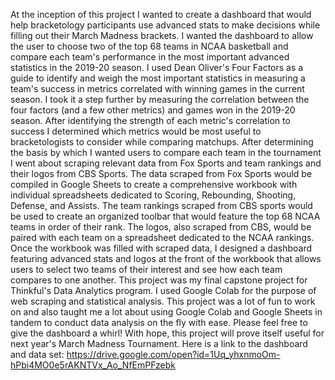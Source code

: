   At the inception of this project I wanted to create a dashboard that would help bracketology participants use advanced stats to make decisions while filling out their March Madness brackets. I wanted the dashboard to allow the user to choose two of the top 68 teams in NCAA basketball and compare each team's performance in the most important advanced statistics in the 2019-20 season. I used Dean Oliver's Four Factors as a guide to identify and weigh the most important statistics in measuring a team's success in metrics correlated with winning games in the current season. I took it a step further by measuring the correlation between the four factors (and a few other metrics) and games won in the 2019-20 season. After identifying the strength of each metric's correlation to success I determined which metrics would be most useful to bracketologists to consider while comparing matchups.
  After determining the basis by which I wanted users to compare each team in the tournament I went about scraping relevant data from Fox Sports and team rankings and their logos from CBS Sports. The data scraped from Fox Sports would be compiled in Google Sheets to create a comprehensive workbook with individual spreadsheets dedicated to Scoring, Rebounding, Shooting, Defense, and Assists. The team rankings scraped from CBS sports would be used to create an organized toolbar that would feature the top 68 NCAA teams in order of their rank. The logos, also scraped from CBS, would be paired with each team on a spreadsheet dedicated to the NCAA rankings. Once the workbook was filled with scraped data, I designed a dashboard featuring advanced stats and logos at the front of the workbook that allows users to select two teams of their interest and see how each team compares to one another.
  This project was my final capstone project for Thinkful's Data Analytics program. I used Google Colab for the purpose of web scraping and statistical analysis. This project was a lot of fun to work on and also taught me a lot about using Google Colab and Google Sheets in tandem to conduct data analysis on the fly with ease.
  Please feel free to give the dashboard a whirl! With hope, this project will prove itself useful for next year's March Madness Tournament.
  Here is a link to the dashboard and data set:
  https://drive.google.com/open?id=1Uq_yhxnmoOm-hPbi4MO0e5rAKNTVx_Ao_NfEmPFzebk
